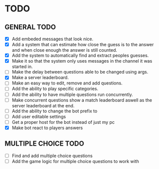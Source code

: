 # TODO
## GENERAL TODO
- [X] Add embeded messages that look nice.
- [X] Add a system that can estimate how close the guess is to the answer and when close enough the answer is still counted.
- [X] Add the system to automatically find and extract peoples guesses.
- [X] Make it so that the system only uses messages in the channel it was started in.
- [ ] Make the delay between questions able to be changed using args.
- [X] Make a server leaderboard.
- [ ] Make an easy way to edit, remove and add questions.
- [ ] Add the ability to play specific categories.
- [ ] Add the ability to have multiple questions run concurrently.
- [ ] Make concurrent questions show a match leaderboard aswell as the server leaderboard at the end.
- [ ] Add the ability to change the bot prefix to
- [ ] Add user editable settings
- [ ] Get a proper host for the bot instead of just my pc
- [X] Make bot react to players answers

## MULTIPLE CHOICE TODO
- [ ] Find and add multiple choice questions
- [ ] Add the game logic for multiple choice questions to work with